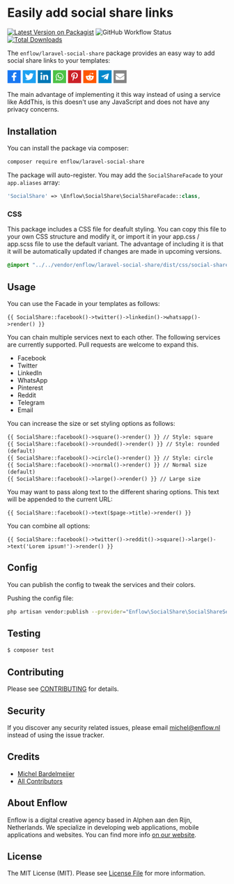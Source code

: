 # Easily add social share links

[![Latest Version on Packagist](https://img.shields.io/packagist/v/enflow/laravel-social-share.svg?style=flat-square)](https://packagist.org/packages/enflow/laravel-social-share)
![GitHub Workflow Status](https://github.com/enflow-nl/laravel-social-share/workflows/run-tests/badge.svg)
[![Total Downloads](https://img.shields.io/packagist/dt/enflow/laravel-social-share.svg?style=flat-square)](https://packagist.org/packages/enflow/laravel-social-share)

The `enflow/laravel-social-share` package provides an easy way to add social share links to your templates:

<img src="https://raw.githubusercontent.com/enflow/laravel-social-share/master/docs/example.png" width="275">

The main advantage of implementing it this way instead of using a service like AddThis, is this doesn't use any JavaScript and does not have any privacy concerns.

## Installation
You can install the package via composer:

``` bash
composer require enflow/laravel-social-share
```

The package will auto-register. You may add the `SocialShareFacade` to your `app.aliases` array:

```php
'SocialShare' => \Enflow\SocialShare\SocialShareFacade::class,
```

### CSS
This package includes a CSS file for deafult styling. You can copy this file to your own CSS structure and modify it, or import it in your app.css / app.scss file to use the default variant.
The advantage of including it is that it will be automatically updated if changes are made in upcoming versions.

```css
@import "../../vendor/enflow/laravel-social-share/dist/css/social-share.css";
```

## Usage
You can use the Facade in your templates as follows:

```blade
{{ SocialShare::facebook()->twitter()->linkedin()->whatsapp()->render() }}
```

You can chain multiple services next to each other. The following services are currently supported. Pull requests are welcome to expand this.

- Facebook
- Twitter
- LinkedIn
- WhatsApp
- Pinterest
- Reddit
- Telegram
- Email

You can increase the size or set styling options as follows:

```
{{ SocialShare::facebook()->square()->render() }} // Style: square
{{ SocialShare::facebook()->rounded()->render() }} // Style: rounded (default)
{{ SocialShare::facebook()->circle()->render() }} // Style: circle
{{ SocialShare::facebook()->normal()->render() }} // Normal size (default)
{{ SocialShare::facebook()->large()->render() }} // Large size
```

You may want to pass along text to the different sharing options. This text will be appended to the current URL:

```blade
{{ SocialShare::facebook()->text($page->title)->render() }}
```

You can combine all options:

```blade
{{ SocialShare::facebook()->twitter()->reddit()->square()->large()->text('Lorem ipsum!')->render() }}
```

## Config

You can publish the config to tweak the services and their colors.

Pushing the config file:
``` bash
php artisan vendor:publish --provider="Enflow\SocialShare\SocialShareServiceProvider" --tag="config"
```

## Testing
``` bash
$ composer test
```

## Contributing
Please see [CONTRIBUTING](CONTRIBUTING.md) for details.

## Security
If you discover any security related issues, please email michel@enflow.nl instead of using the issue tracker.

## Credits
- [Michel Bardelmeijer](https://github.com/mbardelmeijer)
- [All Contributors](../../contributors)

## About Enflow
Enflow is a digital creative agency based in Alphen aan den Rijn, Netherlands. We specialize in developing web applications, mobile applications and websites. You can find more info [on our website](https://enflow.nl/en).

## License
The MIT License (MIT). Please see [License File](LICENSE.md) for more information.
